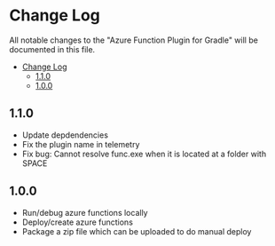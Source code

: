 # Change Log
All notable changes to the "Azure Function Plugin for Gradle" will be documented in this file.
- [Change Log](#change-log)
  - [1.1.0](#110)
  - [1.0.0](#100)


## 1.1.0
- Update depdendencies
- Fix the plugin name in telemetry 
- Fix bug: Cannot resolve func.exe when it is located at a folder with SPACE


## 1.0.0
- Run/debug azure functions locally
- Deploy/create azure functions
- Package a zip file which can be uploaded to do manual deploy
